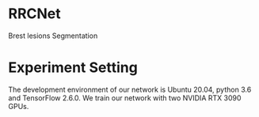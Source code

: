 # RRCNet
Brest lesions Segmentation









# Experiment Setting
The development environment of our network is Ubuntu 20.04, python 3.6 and TensorFlow 2.6.0. We train our network with two NVIDIA RTX 3090 GPUs.
